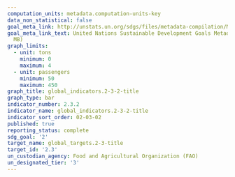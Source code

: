 ```yaml
---
computation_units: metadata.computation-units-key
data_non_statistical: false
goal_meta_link: http://unstats.un.org/sdgs/files/metadata-compilation/Metadata-Goal-2.pdf
goal_meta_link_text: United Nations Sustainable Development Goals Metadata (PDF 4.0
  MB)
graph_limits:
  - unit: tons
    minimum: 0
    maximum: 4
  - unit: passengers
    minimum: 50
    maximum: 450
graph_title: global_indicators.2-3-2-title
graph_type: bar
indicator_number: 2.3.2
indicator_name: global_indicators.2-3-2-title
indicator_sort_order: 02-03-02
published: true
reporting_status: complete
sdg_goal: '2'
target_name: global_targets.2-3-title
target_id: '2.3'
un_custodian_agency: Food and Agricultural Organization (FAO)
un_designated_tier: '3'
---
```

